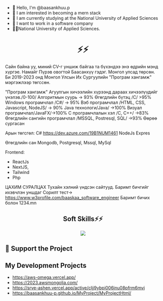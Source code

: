 - 👋 Hello, I'm @baasankhuu.p
- 👀 I am interested in becoming a mern stack
- 🌱 I am currently studying at the National University of Applied Sciences
- 💞️ I want to work in a software company
- 🧑‍🎓National University of Applied Sciences.

<h1 align="center">⚡⚡</h1>
<p>
  Сайн байна уу, миний CV-г уншиж байгаа та бүхэндээ энэ өдрийн мэнд хүргэе. Намайг Пүрэв овогтой Баасанхүү гэдэг. Монгол улсад төрсөн. Би 2019-2023 онд Монгол Улсын Их Сургуулийн  "Програм хангамж" мэргэжлээр төгссөн.

"Програм хангамж"
Агуулгын хичээлийн хүрээнд дараах хичээлүүдийг үнэлэв./0-100/
Алгоритмын суурь -> 93%
Өгөгдлийн бүтэц /С/ >95%
Windows програмчлал /C#/ -> 95%
Вэб програмчлал /HTML, CSS, Javascript, NodeJS/ -> 90%
Java технологи/Java/ ->100%
Визуал програмчлал/JavaFX/->100%
C програмчлалын хэл /C, C++/ ->83%
Өгөгдлийн сангийн програмчлал /MSSQL, Postresql, SQL/ ->93%
Өөрөө сургасан

Арын төгсгөл:
C# https://dev.azure.com/19B1NUM1461
NodeJs Expres

Өгөгдлийн сан
Mongodb, Postgresql, Mssql, MySql

Frontend:
- ReactJs
- NextJS, 
- Tailwind
- Php

ЦАХИМ СУРАЛЦАХ
Тухайн хэлний үндсэн сайтууд. Баримт бичгийг ихэвчлэн уншдаг
Сорилт тест-> https://www.w3profile.com/baaskaa_software_engineer
Баримт бичих болон 1234.mn 
</p>
<h2 align="center">Soft Skills⚡⚡</h2>
<p align="center">
  <a href="https://skillicons.dev">
    <img src="https://skillicons.dev/icons?i=azure,react,nextjs,html,tailwind,nodejs,javascript,typescript,expressjs,github,vercel,mongodb,postgresql,postman,cpp,cs,php" />
  </a>
</p>
  
## 💖 Support the Project

<!-- Thank you so much already for using my projects! If you want to go a step further and support my open source work, buy me a coffee:

<a href='https://ko-fi.com/Q5Q860KQ2' target='_blank'><img height='36' style='border:0px;height:36px;' src='https://cdn.ko-fi.com/cdn/kofi1.png?v=3' border='0' alt='Buy Me a Coffee at ko-fi.com' /></a>

To support the project directly, feel free to open issues for icon suggestions, or contribute with a pull request! -->
## My Development Projects

- https://aws-omega.vercel.app/
- https://2023.awsmongolia.com/
- https://srve-ashen.vercel.app/active/cljj9ybpi006inu08pfrm6mvi
- https://baasankhuu-p.github.io/MyProject/MyProjectHtml/
